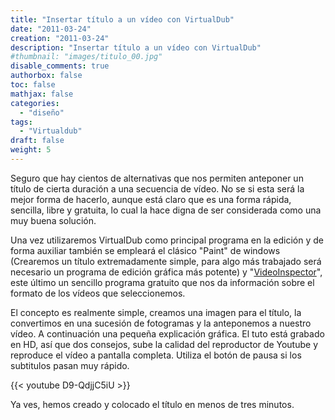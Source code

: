 ```yaml
---
title: "Insertar título a un vídeo con VirtualDub"
date: "2011-03-24"
creation: "2011-03-24"
description: "Insertar título a un vídeo con VirtualDub"
#thumbnail: "images/titulo_00.jpg"
disable_comments: true
authorbox: false
toc: false
mathjax: false
categories:
  - "diseño"
tags:
  - "Virtualdub"
draft: false
weight: 5
---
```

Seguro que hay cientos de alternativas que nos permiten anteponer un título de cierta duración a una secuencia de vídeo. No se si esta será la mejor forma de hacerlo, aunque está claro que es una forma rápida, sencilla, libre y gratuita, lo cual la hace digna de ser considerada como una muy buena solución.

Una vez utilizaremos VirtualDub como principal programa en la edición y de forma auxiliar también se empleará el clásico "Paint" de windows (Crearemos un título extremadamente simple, para algo más trabajado será necesario un programa de edición gráfica más potente) y "[VideoInspector][1]", este último un sencillo programa gratuito que nos da información sobre el formato de los vídeos que seleccionemos.

El concepto es realmente simple, creamos una imagen para el título, la convertimos en una sucesión de fotogramas y la anteponemos a nuestro vídeo. A continuación una pequeña explicación gráfica. El tuto está grabado en HD, así que dos consejos, sube la calidad del reproductor de Youtube y reproduce el vídeo a pantalla completa. Utiliza el botón de pausa si los subtitulos pasan muy rápido.

{{< youtube D9-QdjjC5iU >}}

Ya ves, hemos creado y colocado el título en menos de tres minutos.

 [1]: http://www.kcsoftwares.com/index.php?vtb